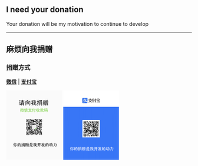 ## I need your donation
Your donation will be my motivation to continue to develop
***
## 麻烦向我捐赠
### 捐赠方式

**[微信](https://github.com/ender-zhao/EZc/blob/main/%E5%BE%AE%E4%BF%A1%E6%94%B6%E6%AC%BE%E7%A0%81.png)** | **[支付宝](https://github.com/ender-zhao/EZc/blob/main/%E6%94%AF%E4%BB%98%E5%AE%9D%E6%94%B6%E6%AC%BE%E7%A0%81.png)**

<img src="https://github.com/ender-zhao/EZc/blob/main/%E5%BE%AE%E4%BF%A1%E6%94%B6%E6%AC%BE%E7%A0%81.png?raw=true" width="30%"> <img src="https://github.com/ender-zhao/EZc/blob/main/%E6%94%AF%E4%BB%98%E5%AE%9D%E6%94%B6%E6%AC%BE%E7%A0%81.png?raw=true" width="30%">

